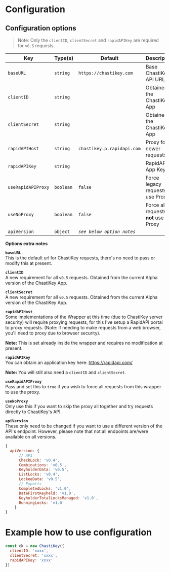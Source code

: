 # Configuration

## Configuration options

> Note: Only the `clientID`, `clientSecret` and `rapidAPIKey` are required for `v0.5` requests.

| Key                | Type(s)   | Default                    | Description                             |
| ------------------ | --------- | -------------------------- | --------------------------------------- |
| `baseURL`          | `string`  | `https://chastikey.com`    | Base ChastiKey API URL                  |
| `clientID`         | `string`  |                            | Obtained in the ChastiKey App           |
| `clientSecret`     | `string`  |                            | Obtained in the ChastiKey App           |
| `rapidAPIHost`     | `string`  | `chastikey.p.rapidapi.com` | Proxy for newer requests                |
| `rapidAPIKey`      | `string`  |                            | RapidAPI App Key                        |
| `useRapidAPIProxy` | `boolean` | `false`                    | Force legacy requests to use Proxy      |
| `useNoProxy`       | `boolean` | `false`                    | Force all requests to **not** use Proxy |
| `apiVersion`       | `object`  | _`see below option notes`_ |

**Options extra notes**

**`baseURL`**  
This is the default url for ChastiKey requests, there's no need to pass or modify this at present.

**`clientID`**  
A new requirement for all `v0.5` requests. Obtained from the current Alpha version of the ChastiKey App.

**`clientSecret`**  
A new requirement for all `v0.5` requests. Obtained from the current Alpha version of the ChastiKey App.

**`rapidAPIHost`**  
Some implementations of the Wrapper at this time (due to ChastiKey server security) will require proxying requests, for this I've setup a RapidAPI portal to proxy requests. (Note: if needing to make requests from a web browser, you'll need to proxy due to browser security).

**Note:** This is set already inside the wrapper and requires no modification at present.

**`rapidAPIKey`**  
You can obtain an application key here: https://rapidapi.com/

**Note:** You will still also need a `clientID` and `clientSecret`.

**`useRapidAPIProxy`**  
Pass and set this to `true` if you wish to force all requests from this wrapper to use the proxy.

**`useNoProxy`**  
Only use this if you want to skip the proxy all together and try requests directly to ChastiKey's API.

**`apiVersion`**  
These only need to be changed if you want to use a different version of the API's endpoint. However, please note that not all endpoints are/were available on all versions.

```js
{
  apiVersion: {
      // API
      CheckLock: 'v0.4',
      Combinations: 'v0.5',
      KeyholderData: 'v0.5',
      ListLocks: 'v0.4',
      LockeeData: 'v0.5',
      // Exports
      CompletedLocks: 'v1.0',
      DateFirstKeyheld: 'v1.0',
      KeyholderTotalLocksManaged: 'v1.0',
      RunningLocks: 'v1.0'
    }
}
```

# Example how to use configuration

```js
const ck = new ChastiKey({
  clientID: 'xxxx',
  clientSecret: 'xxxx',
  rapidAPIKey: 'xxxx'
})
```
